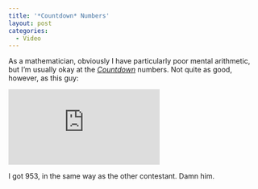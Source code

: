 ```yaml
---
title: '*Countdown* Numbers'
layout: post
categories:
  - Video
---
```

As a mathematician, obviously I have particularly poor mental arithmetic, but I’m usually okay at the _[Countdown](https://en.wikipedia.org/wiki/Countdown_(game_show))_ numbers. Not quite as good, however, as this guy:

<iframe class="yt" src="https://www.youtube.com/embed/6mCgiaAFCu8" frameborder="0" allow="encrypted-media" allowfullscreen></iframe>

I got 953, in the same way as the other contestant. Damn him.
